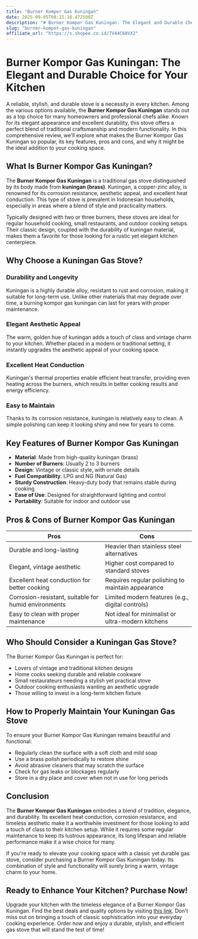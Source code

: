 ```yaml
---
title: "Burner Kompor Gas Kuningan"
date: 2025-09-05T08:15:18.472500Z
description: "# Burner Kompor Gas Kuningan: The Elegant and Durable Choice for Your Kitchen..."
slug: "burner-kompor-gas-kuningan"
affiliate_url: "https://s.shopee.co.id/7V44C68VX2"
---
```

# Burner Kompor Gas Kuningan: The Elegant and Durable Choice for Your Kitchen

A reliable, stylish, and durable stove is a necessity in every kitchen. Among the various options available, the **Burner Kompor Gas Kuningan** stands out as a top choice for many homeowners and professional chefs alike. Known for its elegant appearance and excellent durability, this stove offers a perfect blend of traditional craftsmanship and modern functionality. In this comprehensive review, we'll explore what makes the Burner Kompor Gas Kuningan so popular, its key features, pros and cons, and why it might be the ideal addition to your cooking space.

## What Is Burner Kompor Gas Kuningan?

The **Burner Kompor Gas Kuningan** is a traditional gas stove distinguished by its body made from **kuningan (brass)**. Kuningan, a copper-zinc alloy, is renowned for its corrosion resistance, aesthetic appeal, and excellent heat conduction. This type of stove is prevalent in Indonesian households, especially in areas where a blend of style and practicality matters. 

Typically designed with two or three burners, these stoves are ideal for regular household cooking, small restaurants, and outdoor cooking setups. Their classic design, coupled with the durability of kuningan material, makes them a favorite for those looking for a rustic yet elegant kitchen centerpiece.

## Why Choose a Kuningan Gas Stove?

### Durability and Longevity

Kuningan is a highly durable alloy, resistant to rust and corrosion, making it suitable for long-term use. Unlike other materials that may degrade over time, a burning kompor gas kuningan can last for years with proper maintenance.

### Elegant Aesthetic Appeal

The warm, golden hue of kuningan adds a touch of class and vintage charm to your kitchen. Whether placed in a modern or traditional setting, it instantly upgrades the aesthetic appeal of your cooking space.

### Excellent Heat Conduction

Kuningan's thermal properties enable efficient heat transfer, providing even heating across the burners, which results in better cooking results and energy efficiency.

### Easy to Maintain

Thanks to its corrosion resistance, kuningan is relatively easy to clean. A simple polishing can keep it looking shiny and new for years to come.

## Key Features of Burner Kompor Gas Kuningan

- **Material**: Made from high-quality kuningan (brass)
- **Number of Burners**: Usually 2 to 3 burners
- **Design**: Vintage or classic style, with ornate details
- **Fuel Compatibility**: LPG and NG (Natural Gas)
- **Sturdy Construction**: Heavy-duty body that remains stable during cooking
- **Ease of Use**: Designed for straightforward lighting and control
- **Portability**: Suitable for indoor and outdoor use

## Pros & Cons of Burner Kompor Gas Kuningan

| **Pros** | **Cons** |
| --- | --- |
| Durable and long-lasting | Heavier than stainless steel alternatives |
| Elegant, vintage aesthetic | Higher cost compared to standard stoves |
| Excellent heat conduction for better cooking | Requires regular polishing to maintain appearance |
| Corrosion-resistant, suitable for humid environments | Limited modern features (e.g., digital controls) |
| Easy to clean with proper maintenance | Not ideal for minimalist or ultra-modern kitchens |

## Who Should Consider a Kuningan Gas Stove?

The Burner Kompor Gas Kuningan is perfect for:
- Lovers of vintage and traditional kitchen designs
- Home cooks seeking durable and reliable cookware
- Small restaurateurs needing a stylish yet practical stove
- Outdoor cooking enthusiasts wanting an aesthetic upgrade
- Those willing to invest in a long-term kitchen fixture

## How to Properly Maintain Your Kuningan Gas Stove

To ensure your Burner Kompor Gas Kuningan remains beautiful and functional:
- Regularly clean the surface with a soft cloth and mild soap
- Use a brass polish periodically to restore shine
- Avoid abrasive cleaners that may scratch the surface
- Check for gas leaks or blockages regularly
- Store in a dry place and cover when not in use for long periods

## Conclusion

The **Burner Kompor Gas Kuningan** embodies a blend of tradition, elegance, and durability. Its excellent heat conduction, corrosion resistance, and timeless aesthetic make it a worthwhile investment for those looking to add a touch of class to their kitchen setup. While it requires some regular maintenance to keep its lustrous appearance, its long lifespan and reliable performance make it a wise choice for many.

If you're ready to elevate your cooking space with a classic yet durable gas stove, consider purchasing a Burner Kompor Gas Kuningan today. Its combination of style and functionality will surely bring a warm, vintage charm to your home.

## Ready to Enhance Your Kitchen? Purchase Now!

Upgrade your kitchen with the timeless elegance of a Burner Kompor Gas Kuningan. Find the best deals and quality options by visiting [this link](https://s.shopee.co.id/7V44C68VX2). Don't miss out on bringing a touch of classic sophistication into your everyday cooking experience. Order now and enjoy a durable, stylish, and efficient gas stove that will stand the test of time!